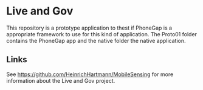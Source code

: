 Live and Gov
============
This repository is a prototype application to thest if PhoneGap is a appropriate framework to use for this kind of application.
The Proto01 folder contains the PhoneGap app and the native folder the native application.


Links
-----
See https://github.com/HeinrichHartmann/MobileSensing for more information about the Live and Gov project.
